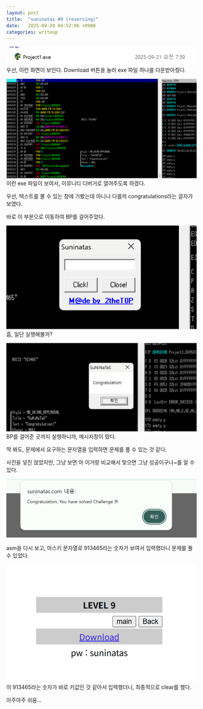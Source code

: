 ```yaml
---
layout: post
title:  "suninatas #9 (reversing)"
date:   2025-09-20 04:52:06 +0900
categories: writeup
---
```


![alt text](image-1.png)
우선, 이런 화면이 보인다. Download 버튼을 눌러 exe 파일 하나를 다운받아줬다.

![alt text](image-2.png)
이런 exe 파일이 보여서, 이뮤니티 디버거로 열어주도록 하겠다.

우선, 텍스트를 볼 수 있는 창에 가봤는데 아니나 다를까 congratulations라는 글자가 보였다.

바로 이 부분으로 이동하여 BP를 걸어주었다. 

![alt text](image-3.png)
흠, 일단 실행해볼까? 

![alt text](image-4.png)
BP를 걸어준 곳까지 실행하니까, 메시지창이 떴다. 

딱 봐도, 문제에서 요구하는 문자열을 입력하면 문제를 풀 수 있는 것 같다.

사진을 넣진 않았지만, 그냥 보면 아 이거랑 비교해서 맞으면 그냥 성공이구나~를 알 수 있다. 

![alt text](image-5.png)

asm을 다시 보고, 아스키 문자열로 913465라는 숫자가 보여서 입력했더니 문제를 풀 수 있었다.

![alt text](image-6.png)
이 913465라는 숫자가 바로 키값인 것 같아서 입력했더니, 최종적으로 clear를 했다.

아주아주 쉬움... 
